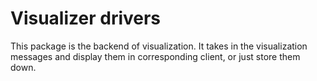# Visualizer drivers

This package is the backend of visualization. It takes in the visualization messages and display them in corresponding client, or just store them down.

